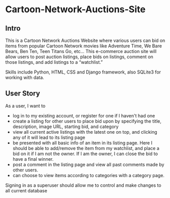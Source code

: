 # Cartoon-Network-Auctions-Site

## Intro
This is a Cartoon Network Auctions Website where various users can bid on items from popular Cartoon Network movies like Adventure Time, We Bare Bears, Ben Ten, Teen Titans Go, etc... This e-commerce auction site will allow users to post auction listings, place bids on listings, comment on those listings, and add listings to a “watchlist.”

Skills include Python, HTML, CSS and Django framework, also SQLite3 for working with data. 

## User Story
As a user, I want to 
- log in to my existing account, or register for one if I haven't had one
- create a listing for other users to place bid upon by specifying the title, description, image URL, starting bid, and category
- view all current active listings with the latest one on top, and clicking any of it will lead to its listing page
- be presented with all basic info of an item in its listing page. Here I should be able to add/remove the item from my watchlist, and place a bid on it if I am not the owner. If I am the owner, I can close the bid to have a final winner.
- post a comment in the listing page and view all past comments made by other users. 
- can choose to view items according to categories with a category page.

Signing in as a superuser should allow me to control and make changes to all current database
